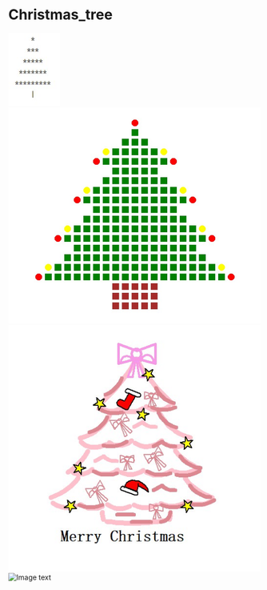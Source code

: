 # Christmas_tree
![Image text](https://github.com/Kinokoplus/Christmas_tree/blob/master/%E7%AE%80%E6%98%93%E5%9C%A3%E8%AF%9E%E6%A0%91.jpg)
![Image text](https://github.com/Kinokoplus/Christmas_tree/blob/master/%E5%83%8F%E7%B4%A0%E5%9C%A3%E8%AF%9E%E6%A0%91.jpg)
![Image text](https://github.com/Kinokoplus/Christmas_tree/blob/master/%E6%B0%B4%E5%BD%A9%E5%9C%A3%E8%AF%9E%E6%A0%91.jpg)
![Image text]()
